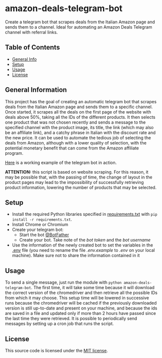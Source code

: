 # amazon-deals-telegram-bot

Create a telegram bot that scrapes deals from the Italian Amazon page and sends them to a channel. Ideal for automating an Amazon Deals Telegram channel with referral links.

## Table of Contents

* [General Info](#general-information)
* [Setup](#setup)
* [Usage](#usage)
* [License](#license)

## General Information

This project has the goal of creating an automatic telegram bot that scrapes deals from the Italian Amazon page and sends them to a specific channel. Once started, it scrapes all the deals on the first page of the website with deals above 50%, taking all the IDs of the different products. It then selects one product that was not chosen recently and sends a message to the specified channel with the product image, its title, the link (which may also be an affiliate link), and a catchy phrase in Italian with the discount rate and the new price.
It can be used to automate the tedious job of selecting the deals from Amazon, although with a lower quality of selection, with the potential monetary benefit that can come from the Amazon affiliate program.

[Here](https://t.me/OfferteDiMimmo) is a working example of the telegram bot in action.

**ATTENTION:** this script is based on website scraping. For this reason, it may be possible that, with the passing of time, the change of layout in the product pages may lead to the impossibility of successfully retrieving product information, lowering the number of products that may be selected.

## Setup

- Install the required Python libraries specified in [requirements.txt](requirements.txt) with `pip install -r requirements.txt`.
- Install Chrome or Chromium
- Create your telegram bot:
    - Start the bot [@BotFather](https://telegram.me/BotFather)
    - Create your bot. Take note of the _bot token_ and the _bot username_
- Use the information of the newly created bot to set the variables in the [.env](.env.example) file (you need to rename the file _.env.example_ to _.env_ on your local machine). Make sure not to share the information contained in it

## Usage

To send a single message, just run the module with `python amazon-deals-telegram-bot`. The first time, it will take some time because it will download the correct version of the chromedriver and then retrieve all the possible IDs from which it may choose. This setup time will be lowered in successive runs because the chromedriver will be cached if the previously downloaded version is still up-to-date and present on your machine, and because the ids are saved in a file and updated only if more than 2 hours have passed since the last time they were retrieved.
It is possible to periodically send messages by setting up a cron job that runs the script.

## License

This source code is licensed under the [MIT license](LICENSE).
